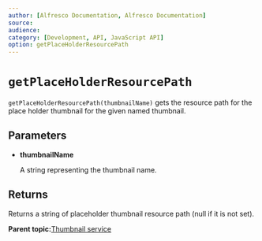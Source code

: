```yaml
---
author: [Alfresco Documentation, Alfresco Documentation]
source: 
audience: 
category: [Development, API, JavaScript API]
option: getPlaceHolderResourcePath
---
```


# `getPlaceHolderResourcePath`

`getPlaceHolderResourcePath(thumbnailName)` gets the resource path for the place holder thumbnail for the given named thumbnail.

## Parameters

-   **thumbnailName**

    A string representing the thumbnail name.


## Returns

Returns a string of placeholder thumbnail resource path \(null if it is not set\).

**Parent topic:**[Thumbnail service](../references/API-JS-ThumbnailService.md)

